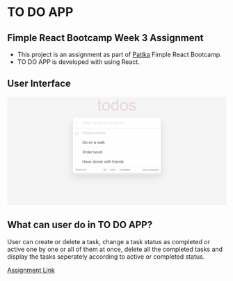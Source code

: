 # TO DO APP
## Fimple React Bootcamp Week 3 Assignment
- This project is an assignment as part of [Patika](https://www.patika.dev/tr) Fimple React Bootcamp. 
- TO DO APP is developed with using React.

## User Interface

![Alt text](image.png)

## What can user do in TO DO APP?
User can create or delete a task, change a task status as completed or active one by one or all of them at once, delete  all the completed tasks and display the tasks seperately according to active or completed status.

[Assignment Link](https://academy.patika.dev/tr/courses/react/odev2)
